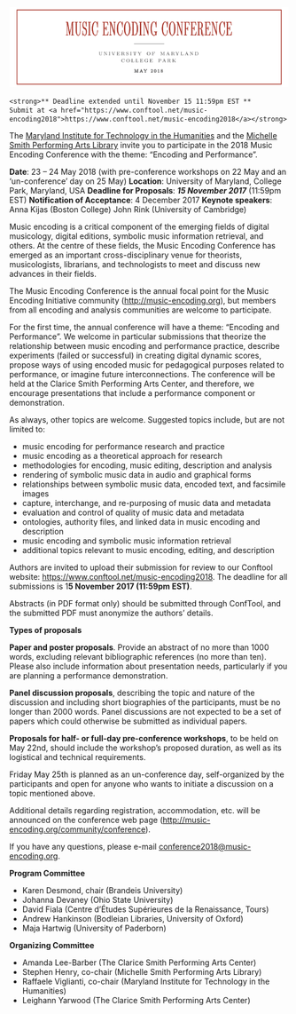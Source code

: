 ![Music Encoding Conference](../images/2017-10-header_mec2018.png)

```
<strong>** Deadline extended until November 15 11:59pm EST **
Submit at <a href="https://www.conftool.net/music-encoding2018">https://www.conftool.net/music-encoding2018</a></strong>
```

The [Maryland Institute for Technology in the Humanities](http://mith.umd.edu) and the [Michelle Smith Performing Arts Library](https://www.lib.umd.edu/mspal) invite you to participate in the 2018 Music Encoding Conference with the theme: “Encoding and Performance”.

**Date**: 23 – 24 May 2018 (with pre-conference workshops on 22 May and an ‘un-conference’ day on 25 May) **Location**: University of Maryland, College Park, Maryland, USA **Deadline for Proposals**: _**15 November 2017**_ (11:59pm EST) **Notification of Acceptance**: 4 December 2017 **Keynote speakers**: Anna Kijas (Boston College) John Rink (University of Cambridge)

Music encoding is a critical component of the emerging fields of digital musicology, digital editions, symbolic music information retrieval, and others. At the centre of these fields, the Music Encoding Conference has emerged as an important cross-disciplinary venue for theorists, musicologists, librarians, and technologists to meet and discuss new advances in their fields.

The Music Encoding Conference is the annual focal point for the Music Encoding Initiative community (<http://music-encoding.org>), but members from all encoding and analysis communities are welcome to participate.

For the first time, the annual conference will have a theme: “Encoding and Performance”. We welcome in particular submissions that theorize the relationship between music encoding and performance practice, describe experiments (failed or successful) in creating digital dynamic scores, propose ways of using encoded music for pedagogical purposes related to performance, or imagine future interconnections. The conference will be held at the Clarice Smith Performing Arts Center, and therefore, we encourage presentations that include a performance component or demonstration.

As always, other topics are welcome. Suggested topics include, but are not limited to:

- music encoding for performance research and practice
- music encoding as a theoretical approach for research
- methodologies for encoding, music editing, description and analysis
- rendering of symbolic music data in audio and graphical forms
- relationships between symbolic music data, encoded text, and facsimile images
- capture, interchange, and re-purposing of music data and metadata
- evaluation and control of quality of music data and metadata
- ontologies, authority files, and linked data in music encoding and description
- music encoding and symbolic music information retrieval
- additional topics relevant to music encoding, editing, and description

Authors are invited to upload their submission for review to our Conftool website: <https://www.conftool.net/music-encoding2018>. The deadline for all submissions is 1**5 November 2017 (11:59pm EST)**.

Abstracts (in PDF format only) should be submitted through ConfTool, and the submitted PDF must anonymize the authors’ details.

**Types of proposals**

**Paper and poster proposals**. Provide an abstract of no more than 1000 words, excluding relevant bibliographic references (no more than ten). Please also include information about presentation needs, particularly if you are planning a performance demonstration.

**Panel discussion proposals**, describing the topic and nature of the discussion and including short biographies of the participants, must be no longer than 2000 words. Panel discussions are not expected to be a set of papers which could otherwise be submitted as individual papers.

**Proposals for half- or full-day pre-conference workshops**, to be held on May 22nd, should include the workshop’s proposed duration, as well as its logistical and technical requirements.

Friday May 25th is planned as an un-conference day, self-organized by the participants and open for anyone who wants to initiate a discussion on a topic mentioned above.

Additional details regarding registration, accommodation, etc. will be announced on the conference web page (<http://music-encoding.org/community/conference>).

If you have any questions, please e-mail conference2018@music-encoding.org.

**Program Committee**

- Karen Desmond, chair (Brandeis University)
- Johanna Devaney (Ohio State University)
- David Fiala (Centre d’Études Supérieures de la Renaissance, Tours)
- Andrew Hankinson (Bodleian Libraries, University of Oxford)
- Maja Hartwig (University of Paderborn)

**Organizing Committee**

- Amanda Lee-Barber (The Clarice Smith Performing Arts Center)
- Stephen Henry, co-chair (Michelle Smith Performing Arts Library)
- Raffaele Viglianti, co-chair (Maryland Institute for Technology in the Humanities)
- Leighann Yarwood (The Clarice Smith Performing Arts Center)